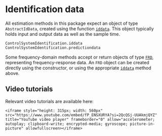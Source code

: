 # Identification data

All estimation methods in this package expect an object of type `AbstractIdData`, created using the function [`iddata`](@ref). This object typically holds input and output data as well as the sample time. 

```@docs
ControlSystemIdentification.iddata
ControlSystemIdentification.predictiondata
```

Some frequency-domain methods accept or return objects of type [`FRD`](@ref), representing frequency-response data. An `FRD` object can be created directly using the constructor, or using the appropriate [`iddata`](@ref) method above.


## Video tutorials

Relevant video tutorials are available here:


```@raw html
<iframe style="height: 315px; width: 560px" src="https://www.youtube.com/embed/fP_ENSXURYA?si=2QcQSj-UUAkmjQYZ" title="YouTube video player" frameborder="0" allow="accelerometer; autoplay; clipboard-write; encrypted-media; gyroscope; picture-in-picture" allowfullscreen></iframe>
```